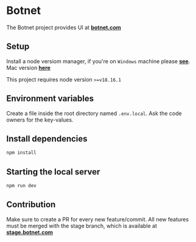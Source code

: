 # Botnet

The Botnet project provides UI at [**botnet.com**](https://botnet.com)

## Setup

Install a node versiom manager, if you're on `Windows` machine please [**see**](https://github.com/coreybutler/nvm-windows). Mac version [**here**](https://github.com/nvm-sh/nvm)

This project requires node version `>=v18.16.1`

## Environment variables

Create a file inside the root directory named `.env.local`. Ask the code owners for the key-values.

## Install dependencies

```ts
npm install
```

## Starting the local server

```ts
npm run dev
```

## Contribution

Make sure to create a PR for every new feature/commit. All new features must be merged with the stage branch, which is available at [**stage.botnet.com**](https://stage.botnet.com)